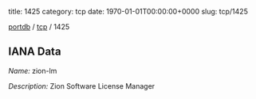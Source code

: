title: 1425
category: tcp
date: 1970-01-01T00:00:00+0000
slug: tcp/1425

[portdb](/) / [tcp](/category/tcp.html) / 1425


## IANA Data

_Name:_ zion-lm

_Description:_ Zion Software License Manager

